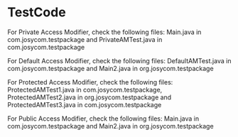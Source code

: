 # TestCode

For Private Access Modifier, check the following files:
Main.java in com.josycom.testpackage and PrivateAMTest.java in com.josycom.testpackage

For Default Access Modifier, check the following files:
DefaultAMTest.java in com.josycom.testpackage and Main2.java in org.josycom.testpackage

For Protected Access Modifier, check the following files:
ProtectedAMTest1.java in com.josycom.testpackage, ProtectedAMTest2.java in org.josycom.testpackage and ProtectedAMTest3.java in com.josycom.testpackage

For Public Access Modifier, check the following files:
Main.java in com.josycom.testpackage and Main2.java in org.josycom.testpackage
